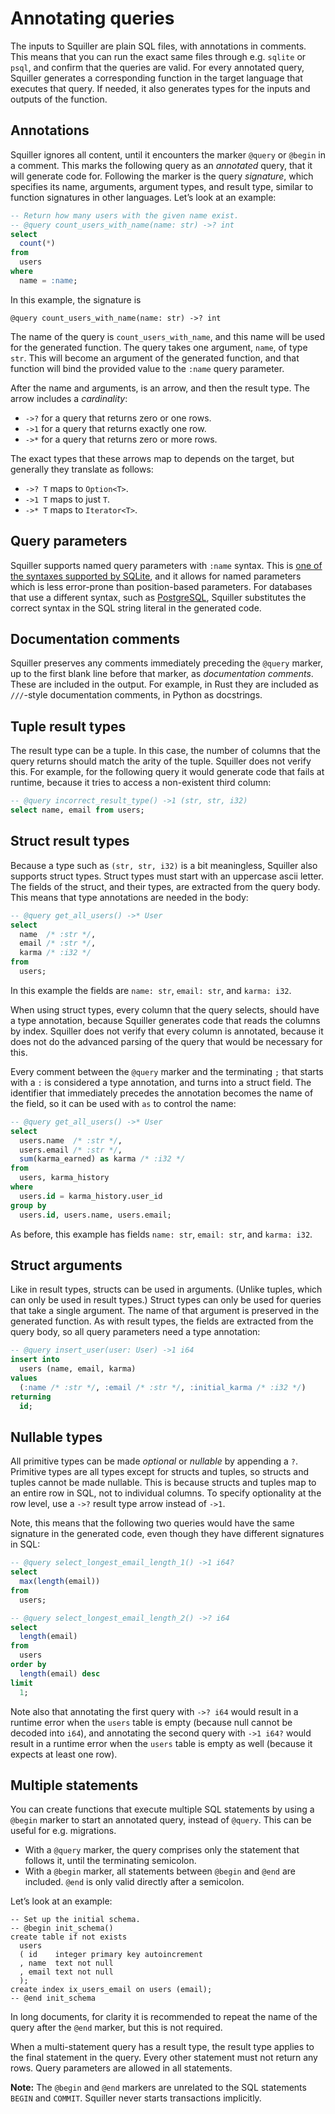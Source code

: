 # Annotating queries

The inputs to Squiller are plain <abbr>SQL</abbr> files, with annotations in
comments. This means that you can run the exact same files through e.g. `sqlite`
or `psql`, and confirm that the queries are valid. For every annotated query,
Squiller generates a corresponding function in the target language that
executes that query. If needed, it also generates types for the inputs and
outputs of the function.

## Annotations

Squiller ignores all content, until it encounters the marker `@query` or
`@begin` in a comment. This marks the following query as an _annotated_ query,
that it will generate code for. Following the marker is the query _signature_,
which specifies its name, arguments, argument types, and result type, similar to
function signatures in other languages. Let’s look at an example:

```sql
-- Return how many users with the given name exist.
-- @query count_users_with_name(name: str) ->? int
select
  count(*)
from
  users
where
  name = :name;
```

In this example, the signature is

```
@query count_users_with_name(name: str) ->? int
```

The name of the query is `count_users_with_name`, and this name will be used for
the generated function. The query takes one argument, `name`, of type `str`.
This will become an argument of the generated function, and that function will
bind the provided value to the `:name` query parameter.

After the name and arguments, is an arrow, and then the result type. The arrow
includes a _cardinality_:

 * `->?` for a query that returns zero or one rows.
 * `->1` for a query that returns exactly one row.
 * `->*` for a query that returns zero or more rows.

The exact types that these arrows map to depends on the target, but generally
they translate as follows:

 * `->? T` maps to `Option<T>`.
 * `->1 T` maps to just `T`.
 * `->* T` maps to `Iterator<T>`.

## Query parameters

Squiller supports named query parameters with `:name` syntax. This is
[one of the syntaxes supported by SQLite][sqlite], and it allows for named
parameters which is less error-prone than position-based parameters. For
databases that use a different syntax, such as [PostgreSQL][postgres],
Squiller substitutes the correct syntax in the <abbr>SQL</abbr> string
literal in the generated code.

[sqlite]:   https://www.sqlite.org/c3ref/bind_blob.html
[postgres]: https://www.postgresql.org/docs/current/sql-prepare.html

## Documentation comments

Squiller preserves any comments immediately preceding the `@query` marker,
up to the first blank line before that marker, as _documentation comments_.
These are included in the output. For example, in Rust they are included as
`///`-style documentation comments, in Python as docstrings.

## Tuple result types

The result type can be a tuple. In this case, the number of columns that the
query returns should match the arity of the tuple. Squiller does not verify
this. For example, for the following query it would generate code that fails at
runtime, because it tries to access a non-existent third column:

```sql
-- @query incorrect_result_type() ->1 (str, str, i32)
select name, email from users;
```

## Struct result types

Because a type such as `(str, str, i32)` is a bit meaningless, Squiller also
supports struct types. Struct types must start with an uppercase
<abbr>ascii</abbr> letter. The fields of the struct, and their types, are
extracted from the query body. This means that type annotations are needed in
the body:

```sql
-- @query get_all_users() ->* User
select
  name  /* :str */,
  email /* :str */,
  karma /* :i32 */
from
  users;
```

In this example the fields are `name: str`, `email: str`, and `karma: i32`.

When using struct types, every column that the query selects, should have a type
annotation, because Squiller generates code that reads the columns by index.
Squiller does not verify that every column is annotated, because it does not
do the advanced parsing of the query that would be necessary for this.

Every comment between the `@query` marker and the terminating `;` that starts
with a `:` is considered a type annotation, and turns into a struct field. The
identifier that immediately precedes the annotation becomes the name of the
field, so it can be used with `as` to control the name:

```sql
-- @query get_all_users() ->* User
select
  users.name  /* :str */,
  users.email /* :str */,
  sum(karma_earned) as karma /* :i32 */
from
  users, karma_history
where
  users.id = karma_history.user_id
group by
  users.id, users.name, users.email;
```

As before, this example has fields `name: str`, `email: str`, and `karma: i32`.

## Struct arguments

Like in result types, structs can be used in arguments. (Unlike tuples, which
can only be used in result types.) Struct types can only be used for
queries that take a single argument. The name of that argument is preserved in
the generated function. As with result types, the fields are extracted from the
query body, so all query parameters need a type annotation:

```sql
-- @query insert_user(user: User) ->1 i64
insert into
  users (name, email, karma)
values
  (:name /* :str */, :email /* :str */, :initial_karma /* :i32 */)
returning
  id;
```

## Nullable types

All primitive types can be made _optional_ or _nullable_ by appending a `?`.
Primitive types are all types except for structs and tuples, so structs and
tuples cannot be made nullable. This is because structs and tuples map to an
entire row in <abbr>SQL</abbr>, not to individual columns. To specify
optionality at the row level, use a `->?` result type arrow instead of `->1`.

Note, this means that the following two queries would have the same signature
in the generated code, even though they have different signatures in
<abbr>SQL</abbr>:

```sql
-- @query select_longest_email_length_1() ->1 i64?
select
  max(length(email))
from
  users;

-- @query select_longest_email_length_2() ->? i64
select
  length(email)
from
  users
order by
  length(email) desc
limit
  1;
```

Note also that annotating the first query with `->? i64` would result in a
runtime error when the `users` table is empty (because null cannot be decoded
into `i64`), and annotating the second query with `->1 i64?` would result in a
runtime error when the `users` table is empty as well (because it expects at
least one row).

## Multiple statements

You can create functions that execute multiple <abbr>SQL</abbr> statements by
using a `@begin` marker to start an annotated query, instead of `@query`.
This can be useful for e.g. migrations.

 * With a `@query` marker, the query comprises only the statement that follows
   it, until the terminating semicolon.
  * With a `@begin` marker, all statements between `@begin` and `@end` are
    included. `@end` is only valid directly after a semicolon.

Let’s look at an example:

```
-- Set up the initial schema.
-- @begin init_schema()
create table if not exists
  users
  ( id    integer primary key autoincrement
  , name  text not null
  , email text not null
  );
create index ix_users_email on users (email);
-- @end init_schema
```

In long documents, for clarity it is recommended to repeat the name of the query
after the `@end` marker, but this is not required.

When a multi-statement query has a result type, the result type applies to the
final statement in the query. Every other statement must not return any rows.
Query parameters are allowed in all statements.

**Note:** The `@begin` and
`@end` markers are unrelated to the <abbr>SQL</abbr> statements `BEGIN` and
`COMMIT`. Squiller never starts transactions implicitly.
